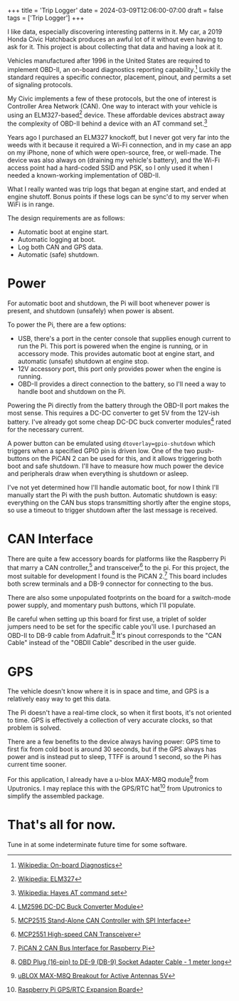 +++
title = 'Trip Logger'
date = 2024-03-09T12:06:00-07:00
draft = false
tags = ['Trip Logger']
+++

I like data, especially discovering interesting patterns in it. My car, a 2019 Honda Civic Hatchback produces an awful lot of it without even having to ask for it. This project is about collecting that data and having a look at it.

Vehicles manufactured after 1996 in the United States are required to implement OBD-II, an on-board diagnostics reporting capability.[^OBD] Luckily the standard requires a specific connector, placement, pinout, and permits a set of signaling protocols.

My Civic implements a few of these protocols, but the one of interest is Controller Area Network (CAN). One way to interact with your vehicle is using an ELM327-based[^ELM] device. These affordable devices abstract away the complexity of OBD-II behind a device with an AT command set.[^AT]

Years ago I purchased an ELM327 knockoff, but I never got very far into the weeds with it because it required a Wi-Fi connection, and in my case an app on my iPhone, none of which were open-source, free, or well-made. The device was also always on (draining my vehicle's battery), and the Wi-Fi access point had a hard-coded SSID and PSK, so I only used it when I needed a known-working implementation of OBD-II.

What I really wanted was trip logs that began at engine start, and ended at engine shutoff. Bonus points if these logs can be sync'd to my server when WiFi is in range.

The design requirements are as follows:

 * Automatic boot at engine start.
 * Automatic logging at boot.
 * Log both CAN and GPS data.
 * Automatic (safe) shutdown.

# Power

For automatic boot and shutdown, the Pi will boot whenever power is present, and shutdown (unsafely) when power is absent.

To power the Pi, there are a few options:

 * USB, there's a port in the center console that supplies enough current to run the Pi. This port is powered when the engine is running, or in accessory mode. This provides automatic boot at engine start, and automatic (unsafe) shutdown at engine stop.
 * 12V accessory port, this port only provides power when the engine is running.
 * OBD-II provides a direct connection to the battery, so I'll need a way to handle boot and shutdown on the Pi.

Powering the Pi directly from the battery through the OBD-II port makes the most sense. This requires a DC-DC converter to get 5V from the 12V-ish battery. I've already got some cheap DC-DC buck converter modules[^LM2596] rated for the necessary current.

A power button can be emulated using `dtoverlay=gpio-shutdown` which triggers when a specified GPIO pin is driven low. One of the two push-buttons on the PiCAN 2 can be used for this, and it allows triggering both boot and safe shutdown. I'll have to measure how much power the device and peripherals draw when everything is shutdown or asleep.

I've not yet determined how I'll handle automatic boot, for now I think I'll manually start the Pi with the push button. Automatic shutdown is easy: everything on the CAN bus stops transmitting shortly after the engine stops, so use a timeout to trigger shutdown after the last message is received.

# CAN Interface

There are quite a few accessory boards for platforms like the Raspberry Pi that marry a CAN controller,[^MCP2515] and transceiver[^MCP2551] to the pi. For this project, the most suitable for development I found is the PiCAN 2.[^PICAN2] This board includes both screw terminals and a DB-9 connector for connecting to the bus.

There are also some unpopulated footprints on the board for a switch-mode power supply, and momentary push buttons, which I'll populate.

Be careful when setting up this board for first use, a triplet of solder jumpers need to be set for the specific cable you'll use. I purchased an OBD-II to DB-9 cable from Adafruit.[^CABLE] It's pinout corresponds to the "CAN Cable" instead of the "OBDII Cable" described in the user guide.

# GPS

The vehicle doesn't know where it is in space and time, and GPS is a relatively easy way to get this data.

The Pi doesn't have a real-time clock, so when it first boots, it's not oriented to time. GPS is effectively a collection of very accurate clocks, so that problem is solved.

There are a few benefits to the device always having power: GPS time to first fix from cold boot is around 30 seconds, but if the GPS always has power and is instead put to sleep, TTFF is around 1 second, so the Pi has current time sooner.

For this application, I already have a u-blox MAX-M8Q module[^GPS] from Uputronics. I may replace this with the GPS/RTC hat[^HAT] from Uputronics to simplify the assembled package.

# That's all for now.

Tune in at some indeterminate future time for some software.

[^OBD]: [Wikipedia: On-board Diagnostics](https://en.wikipedia.org/wiki/On-board_diagnostics)
[^ELM]: [Wikipedia: ELM327](https://en.wikipedia.org/wiki/ELM327)
[^AT]: [Wikipedia: Hayes AT command set](https://en.wikipedia.org/wiki/Hayes_AT_command_set)
[^MCP2515]: [MCP2515 Stand-Alone CAN Controller with SPI Interface](https://ww1.microchip.com/downloads/en/DeviceDoc/MCP2515-Stand-Alone-CAN-Controller-with-SPI-20001801J.pdf)
[^MCP2551]: [MCP2551 High-speed CAN Transceiver](https://ww1.microchip.com/downloads/aemDocuments/documents/APID/ProductDocuments/DataSheets/20001667G.pdf)
[^PICAN2]: [PiCAN 2 CAN Bus Interface for Raspberry Pi](https://copperhilltech.com/pican-2-can-bus-interface-for-raspberry-pi/)
[^GPS]: [uBLOX MAX-M8Q Breakout for Active Antennas 5V](https://store.uputronics.com/index.php?route=product/product&path=60_64&product_id=84)
[^HAT]: [Raspberry Pi GPS/RTC Expansion Board](https://store.uputronics.com/index.php?route=product/product&path=60_64&product_id=81)
[^CABLE]: [OBD Plug (16-pin) to DE-9 (DB-9) Socket Adapter Cable - 1 meter long](https://www.adafruit.com/product/4841)
[^LM2596]: [LM2596 DC-DC Buck Converter Module](https://a.co/d/e0n8oBu)
